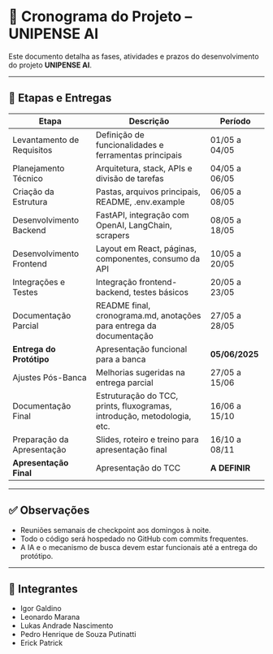 # 📅 Cronograma do Projeto – UNIPENSE AI

Este documento detalha as fases, atividades e prazos do desenvolvimento do projeto **UNIPENSE AI**.

---

## 🧱 Etapas e Entregas

| Etapa                      | Descrição                                                                 | Período              | 
|---------------------------|---------------------------------------------------------------------------|----------------------|
| Levantamento de Requisitos| Definição de funcionalidades e ferramentas principais                    | 01/05 a 04/05        | 
| Planejamento Técnico       | Arquitetura, stack, APIs e divisão de tarefas                             | 04/05 a 06/05        | 
| Criação da Estrutura       | Pastas, arquivos principais, README, .env.example                         | 06/05 a 08/05        |
| Desenvolvimento Backend    | FastAPI, integração com OpenAI, LangChain, scrapers                       | 08/05 a 18/05        | 
| Desenvolvimento Frontend   | Layout em React, páginas, componentes, consumo da API                     | 10/05 a 20/05        | 
| Integrações e Testes       | Integração frontend-backend, testes básicos                               | 20/05 a 23/05        | 
| Documentação Parcial       | README final, cronograma.md, anotações para entrega da documentação       | 27/05 a 28/05        | 
| **Entrega do Protótipo**   | Apresentação funcional para a banca                                       | **05/06/2025**       | 
| Ajustes Pós-Banca          | Melhorias sugeridas na entrega parcial                                    | 27/05 a 15/06        | 
| Documentação Final         | Estruturação do TCC, prints, fluxogramas, introdução, metodologia, etc.   | 16/06 a 15/10        | 
| Preparação da Apresentação | Slides, roteiro e treino para apresentação final                          | 16/10 a 08/11        | 
| **Apresentação Final**     | Apresentação do TCC                                                       | **A DEFINIR**       | 

---

## ✅ Observações

- Reuniões semanais de checkpoint aos domingos à noite.
- Todo o código será hospedado no GitHub com commits frequentes.
- A IA e o mecanismo de busca devem estar funcionais até a entrega do protótipo.

---

## 👥 Integrantes

- Igor Galdino  
- Leonardo Marana  
- Lukas Andrade Nascimento  
- Pedro Henrique de Souza Putinatti  
- Erick Patrick

